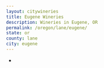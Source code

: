 ```yaml
---
layout: citywineries
title: Eugene Wineries
description: Wineries in Eugene, OR
permalink: /oregon/lane/eugene/
state: or
county: lane
city: eugene
---
```

-
